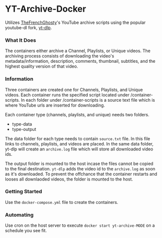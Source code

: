 # YT-Archive-Docker

Utilizes [TheFrenchGhosty](https://github.com/TheFrenchGhosty/TheFrenchGhostys-Ultimate-YouTube-DL-Scripts-Collection)'s YouTube archive scripts using the popular youtube-dl fork, [yt-dlp](https://github.com/yt-dlp/yt-dlp).

### What It Does

The containers either archive a Channel, Playlists, or Unique videos. The archiving process consists of downloading the video's metadata/information, description, comments, thumbnail, subtitles, and the highest quality version of that video.

### Information

Three containers are created one for Channels, Playlists, and Unique videos. Each container runs the specified script located under /container-scripts. In each folder under /container-scripts is a source text file which is where YouTube urls are inserted for downloading.

Each container type (channels, playlists, and unique) needs two folders.

- type-data
- type-output

The data folder for each type needs to contain `source.txt` file. In this file links to channels, playlists, and videos are placed. In the same data folder, yt-dlp will create an `archive.log` file which will store all downloaded video ids.

The output folder is mounted to the host incase the files cannot be copied to the final destination. `yt-dlp` adds the video id to the `archive.log` as soon as it's downloaded. To prevent the offchance that the container restarts and looses all downlaoded videos, the folder is mounted to the host.

### Getting Started

Use the `docker-compose.yml` file to create the containers.

### Automating

Use cron on the host server to execute `docker start yt-archive-MODE` on a schedule you see fit.
